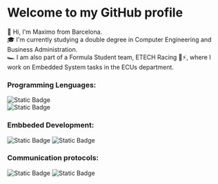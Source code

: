 # Welcome to my GitHub profile 
👋 Hi, I'm Maximo from Barcelona. 
</br>
🎓 I'm currently studying a double degree in Computer Engineering and Business Administration.
</br>
🏎️ I am also part of a Formula Student team, ETECH Racing 💚⚡, where I work on Embedded System tasks in the ECUs department.
</br>
### Programming Lenguages:
![Static Badge](https://img.shields.io/badge/C-Lenguaje?logoColor=blue&color=blue)
</br>
![Static Badge](https://img.shields.io/badge/PYTHON-l?style=flat-square&logoColor=yellow&color=yellow)

### Embbeded Development:
![Static Badge](https://img.shields.io/badge/STM32-a?style=flat-square&logoColor=yellow&color=blue)
![Static Badge](https://img.shields.io/badge/ARDUINO-a?style=flat-square&logoColor=yellow&color=green)


### Communication protocols:
![Static Badge](https://img.shields.io/badge/SPI-a?style=flat-square&logoColor=yellow&color=red)
![Static Badge](https://img.shields.io/badge/CAN-a?style=flat-square&logoColor=yellow&color=green)





<!--
**Maximo028/Maximo028** is a ✨ _special_ ✨ repository because its `README.md` (this file) appears on your GitHub profile.

Here are some ideas to get you started:

- 🔭 I’m currently working on ...
- 🌱 I’m currently learning ...
- 👯 I’m looking to collaborate on ...
- 🤔 I’m looking for help with ...
- 💬 Ask me about ...
- 📫 How to reach me: ...
- 😄 Pronouns: ...
- ⚡ Fun fact: ...
-->
